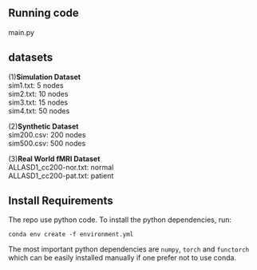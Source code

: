 ## Running code

main.py

## datasets
(1)**Simulation Dataset**  
sim1.txt: 5 nodes  
sim2.txt: 10 nodes  
sim3.txt: 15 nodes  
sim4.txt: 50 nodes  

(2)**Synthetic Dataset**  
sim200.csv: 200 nodes  
sim500.csv: 500 nodes    

(3)**Real World fMRI Dataset**  
ALLASD1_cc200-nor.txt: normal   
ALLASD1_cc200-pat.txt: patient  

## Install Requirements

The repo use python code. To install the python dependencies, run:

```
conda env create -f environment.yml
```
The most important python dependencies are `numpy`, `torch` and `functorch` which can be easily installed manually 
if one prefer not to use conda.

